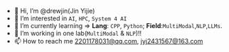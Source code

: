 - 👋 Hi, I’m @drewjin(Jin Yijie)
- 👀 I’m interested in `AI`, `HPC`, `System 4 AI`
- 🌱 I’m currently learning => **Lang**: `CPP`, `Python`; **Field**:`MultiModal`,`NLP`,`LLMs`.
- 💞️ I’m working in one lab(`MultiModal` & `NLP`)!!
- 📫 How to reach me 2201178031@qq.com, jyj2431567@163.com

<!---
Jinyijiedrew/Jinyijiedrew is a ✨ special ✨ repository because its `README.md` (this file) appears on your GitHub profile.
You can click the Preview link to take a look at your changes.
--->
